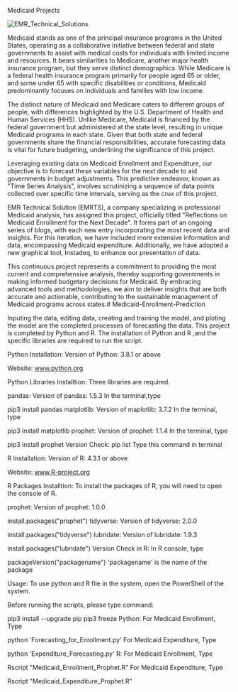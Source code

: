 Medicaid Projects

![EMR_Technical_Solutions](https://github.com/bravealex1/Medicaid-Enrollment-Prediction/assets/67205873/351769a1-ea10-46d3-9502-a0051c4ec265)

Medicaid stands as one of the principal insurance programs in the United States, operating as a collaborative initiative between federal and state governments to assist with medical costs for individuals with limited income and resources. It bears similarities to Medicare, another major health insurance program, but they serve distinct demographics. While Medicare is a federal health insurance program primarily for people aged 65 or older, and some under 65 with specific disabilities or conditions, Medicaid predominantly focuses on individuals and families with low income.

The distinct nature of Medicaid and Medicare caters to different groups of people, with differences highlighted by the U.S. Department of Health and Human Services (HHS). Unlike Medicare, Medicaid is financed by the federal government but administered at the state level, resulting in unique Medicaid programs in each state. Given that both state and federal governments share the financial responsibilities, accurate forecasting data is vital for future budgeting, underlining the significance of this project.

Leveraging existing data on Medicaid Enrollment and Expenditure, our objective is to forecast these variables for the next decade to aid governments in budget adjustments. This predictive endeavor, known as "Time Series Analysis", involves scrutinizing a sequence of data points collected over specific time intervals, serving as the crux of this project.

EMR Technical Solution (EMRTS), a company specializing in professional Medicaid analysis, has assigned this project, officially titled "Reflections on Medicaid Enrollment for the Next Decade". It forms part of an ongoing series of blogs, with each new entry incorporating the most recent data and insights. For this iteration, we have included more extensive information and data, encompassing Medicaid expenditure. Additionally, we have adopted a new graphical tool, Instadeq, to enhance our presentation of data.

This continuous project represents a commitment to providing the most current and comprehensive analysis, thereby supporting governments in making informed budgetary decisions for Medicaid. By embracing advanced tools and methodologies, we aim to deliver insights that are both accurate and actionable, contributing to the sustainable management of Medicaid programs across states.# Medicaid-Enrollment-Prediction

Inputing the data, editing data, creating and training the model, and ploting the model are the completed processes of forecasting the data. This project is completed by Python and R. The installation of Python and R ,and the specific libraries are required to run the script.

Python Installation:
Version of Python: 3.8.1 or above

Website: www.python.org

Python Libraries Installtion:
Three libraries are required.

pandas:
Version of pandas: 1.5.3 In the terminal,type

pip3 install pandas
matplotlib:
Version of maplotlib: 3.7.2 In the terminal, type

pip3 install matplotlib
prophet:
Version of prophet: 1.1.4 In the terminal, type

pip3 install prophet
Version Check:
pip list
Type this command in terminal

R Installation:
Version of R: 4.3.1 or above

Website: www.R-project.org

R Packages Installtion:
To install the packages of R, you will need to open the console of R.

prophet:
Version of prophet: 1.0.0

install.packages("prophet")
tidyverse:
Version of tidyverse: 2.0.0

install.packages("tidyverse")
lubridate:
Version of lubridate: 1.9.3

install.packages("lubridate")
Version Check in R:
In R console, type

packageVersion("packagename")
'packagename' is the name of the package

Usage:
To use python and R file in the system, open the PowerShell of the system.

Before running the scripts, please type command:

pip3 install --upgrade pip
pip3 freeze
Python:
For Medicaid Enrollment, Type

python 'Forecasting_for_Enrollment.py'
For Medicaid Expenditure, Type

python 'Expenditure_Forecasting.py'
R:
For Medicaid Enrollment, Type

Rscript "Medicaid_Enrollment_Prophet.R"
For Medicaid Expenditure, Type

Rscript "Medicaid_Expenditure_Prophet.R"
